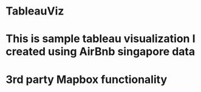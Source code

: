 # TableauViz
# This is sample tableau visualization I created using AirBnb singapore data 
# 3rd party Mapbox functionality

